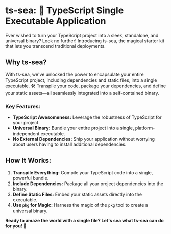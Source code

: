 # ts-sea: 🌊 TypeScript Single Executable Application

Ever wished to turn your TypeScript project into a sleek, standalone, and universal binary? Look no further! Introducing ts-sea, the magical starter kit that lets you transcend traditional deployments.

## Why ts-sea?

With ts-sea, we've unlocked the power to encapsulate your entire TypeScript project, including dependencies and static files, into a single executable. 🛠️ Transpile your code, package your dependencies, and define your static assets—all seamlessly integrated into a self-contained binary.

### Key Features:

- **TypeScript Awesomeness:** Leverage the robustness of TypeScript for your project.
- **Universal Binary:** Bundle your entire project into a single, platform-independent executable.
- **No External Dependencies:** Ship your application without worrying about users having to install additional dependencies.

## How It Works:

1. **Transpile Everything:** Compile your TypeScript code into a single, powerful bundle.
2. **Include Dependencies:** Package all your project dependencies into the binary.
3. **Define Static Files:** Embed your static assets directly into the executable.
4. **Use `pkg` for Magic:** Harness the magic of the `pkg` tool to create a universal binary.

**Ready to amaze the world with a single file? Let's sea what ts-sea can do for you! 🌊**

